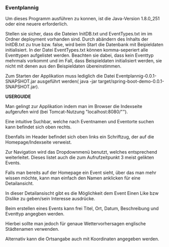 ### Eventplannig
Um dieses Programm ausführen zu konnen, ist die Java-Version 1.8.0_251 oder eine neuere erforderlich.

Stellen sie sicher, dass die Dateien InitDB.txt und EventTypes.txt im im Ordner deployment vorhanden sind. Durch abändern des Inhalts der InitDB.txt zu true bzw. false, wird beim Start die Datenbank mit Beipieldaten initialisiert. In der Datei EventTypes.txt können komma-seperiert alle Eventtypen aufgelistet werden. Beachten sie dabei, dass kein Eventtyp mehrmals vorkommt und im Fall, dass Beispieldaten initialisiert werden, sie nicht mit denen aus den Beispieldaten übereinstimmen.

Zum Starten der Applikation muss lediglich die Datei Eventplannig-0.0.1-SNAPSHOT.jar ausgeführt werden( java -jar target/spring-boot-demo-0.0.1-SNAPSHOT.jar).




**USERGUIDE**

Man gelingt zur Applikation indem man im Browser die Indexseite aufgerufen wird (bei Tomcat-Nutzung "localhost:8080/"").

Eine intuitive Suchbar, welche nach Eventnamen und Eventorte suchen kann befindet sich oben rechts.

Ebenfalls im Header befindet sich oben links ein Schriftzug, der auf die Homepage/Indexseite verweist.

Zur Navigation wird das Dropdownmenü benutzt, welches entsprechend weiterleitet. Dieses listet auch die zum Aufrufzeitpunkt 3 meist gelikten Events.


Falls man bereits auf der Homepage ein Event sieht, über das man mehr wissen möchte, kann man einfach den Namen anklicken für eine Detailansicht.

In dieser Detailansischt gibt es die Möglichkeit dem Event Einen Like bzw Dislike zu geben/sein Interesse ausdrücke.


Beim erstellen eines Events kann frei Titel, Ort, Datum, Beschreibung und Eventtyp angegben werden.

Hierbei sollte man jedoch für genaue Wettervorhersagen englische Städtenamen verwenden.

Alternativ kann die Ortsangabe auch mit Koordinaten angegeben werden.





